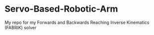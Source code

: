 # Servo-Based-Robotic-Arm
 My repo for my Forwards and Backwards Reaching Inverse Kinematics (FABRIK) solver
